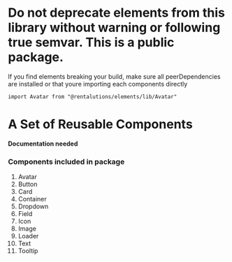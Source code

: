# Do not deprecate elements from this library without warning or following true semvar. This is a public package.

If you find elements breaking your build, make sure all peerDependencies are installed or that youre importing each components directly

`import Avatar from "@rentalutions/elements/lib/Avatar"`

# A Set of Reusable Components

**Documentation needed**

### Components included in package
1. Avatar
1. Button
1. Card
1. Container
1. Dropdown
1. Field
1. Icon
1. Image
1. Loader
1. Text
1. Tooltip
